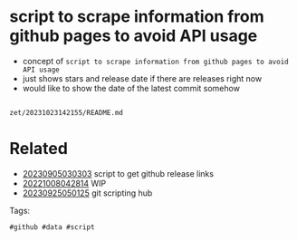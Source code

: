 # script to scrape information from github pages to avoid API usage

- concept of `script to scrape information from github pages to avoid API usage`
- just shows stars and release date if there are releases right now
- would like to show the date of the latest commit somehow

```
```

` zet/20231023142155/README.md `

# Related

- [20230905030303](/zet/20230905030303/README.md) script to get github release links
- [20221008042814](/zet/20221008042814/README.md) WIP
- [20230925050125](/zet/20230925050125/README.md) git scripting hub

Tags:

    #github #data #script
